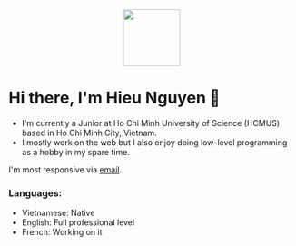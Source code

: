 <div align="center">
  <img src="https://media.giphy.com/media/QVz8bVdhi6dmkIkg61/giphy.gif" width="100">
</div>

# Hi there, I'm Hieu Nguyen 👋

- I'm currently a Junior at Ho Chi Minh University of Science (HCMUS) based in Ho Chi Minh City, Vietnam.
- I mostly work on the web but I also enjoy doing low-level programming as a hobby in my spare time.

I'm most responsive via [email](mailto:nguyenhotrunghieu0106@gmail.com).
  
 ### Languages:

 - Vietnamese: Native
 - English: Full professional level
 - French: Working on it
